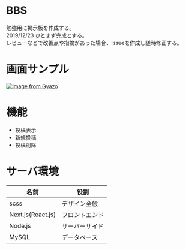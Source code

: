 # BBS

勉強用に掲示板を作成する。  
2019/12/23 ひとまず完成とする。  
レビューなどで改善点や指摘があった場合、Issueを作成し随時修正する。  
  
# 画面サンプル
[![Image from Gyazo](https://i.gyazo.com/608906ac710868f5621d5914ae3d56d6.png)](https://gyazo.com/608906ac710868f5621d5914ae3d56d6)

# 機能
- 投稿表示
- 新規投稿
- 投稿削除

# サーバ環境

|名前|役割|
|---|---|
|scss|デザイン全般|
|Next.js(React.js)|フロントエンド|
|Node.js|サーバーサイド|
|MySQL|データベース|


